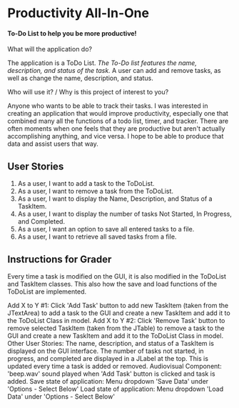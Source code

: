 # Productivity All-In-One

#### To-Do List to help you be more productive!


  What will the application do?


The application is a ToDo List. *The To-Do list features the name, description, and status of the task.* A 
user can add and remove tasks, as well as change the name, description, and status.
 
  Who will use it? /  Why is this project of interest to you?

Anyone who wants to be able to track their tasks. I was interested in creating an application 
that would improve productivity, especially one that combined many all the functions of a todo list, timer, and tracker.
There are often moments when one feels that they are productive but aren't actually accomplishing anything, and vice 
versa. I hope to be able to produce that data and assist users that way.

## User Stories
1. As a user, I want to add a task to the ToDoList.
2. As a user, I want to remove a task from the ToDoList.
3. As a user, I want to display the Name, Description, and Status of a TaskItem.
4. As a user, I want to display the number of tasks Not Started, In Progress, and Completed.
5. As a user, I want an option to save all entered tasks to a file.
6. As a user, I want to retrieve all saved tasks from a file. 

## Instructions for Grader
Every time a task is modified on the GUI, it is also modified in the ToDoList and TaskItem classes. This also how the 
save and load functions of the ToDoList are implemented. 

Add X to Y #1: Click 'Add Task' button to add new TaskItem (taken from the JTextArea) to add a task to the GUI and 
create a new TaskItem and add it to the ToDoList Class in model.
Add X to Y #2: Click 'Remove Task' button to remove selected TaskItem (taken from the JTable) to remove a task to the 
GUI and create a new TaskItem and add it to the ToDoList Class in model.
Other User Stories: The name, description, and status of a TaskItem is displayed on the GUI interface. The number
of tasks not started, in progress, and completed are displayed in a JLabel at the top. This is updated every time a task
is added or removed.
Audiovisual Component: 'beep.wav' sound played when 'Add Task' button is clicked and task is added.
Save state of application: Menu dropdown 'Save Data' under 'Options - Select Below'
Load state of application: Menu dropdown 'Load Data' under 'Options - Select Below'
